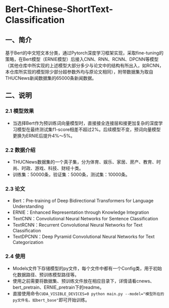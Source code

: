 # Bert-Chinese-ShortText-Classification

## 一、简介

基于Bert的中文短文本分类，通过Pytorch深度学习框架实现，采取fine-tuning的策略，在Bert模型（ERNIE模型）后接入CNN、RNN、RCNN、DPCNN等模型（其他仓库中所实现的上述模型大部分多少与论文中的结构有所出入，如RCNN，本仓库所实现的模型除少部分超参数外均与原论文相同），附带数据集为取自THUCNews新闻数据集的65000条新闻数据。

## 二、说明

### 2.1 模型效果

* 当选择Bert作为预训练词向量模型时，直接接全连接层和接更加复杂的深度学习模型在最终测试集f1-score相差不超过2%。后续模型不变，预词向量模型更换为ERNIE后提升4%～5%。

### 2.2 数据介绍

* THUCNews数据集的一个真子集，分为体育、娱乐、家居、房产、教育、时尚、时政、游戏、科技、财经十类。
* 训练集：50000条，验证集：5000条，测试集：10000条。

### 2.3 论文

* Bert：Pre-training of Deep Bidirectional Transformers for Language Understanding
* ERNIE：Enhanced Representation through Knowledge Integration
* TextCNN：Convolutional Neural Networks for Sentence Classification
* TextRCNN：Recurrent Convolutional Neural Networks for Text Classification
* TextDPCNN：Deep Pyramid Convolutional Neural Networks for Text Categorization

### 2.4 使用

* Models文件下存储模型的py文件，每个文件中都有一个Config类，用于初始化数据路径、预训练模型路径等。
* 使用之前需要将数据集、预训练文件放在相应目录下，详情请看cnews、bert_pretrain、ERNIE_pretrain下的readme。
* 直接使用命令`CUDA_VISIBLE_DEVICES=0 python main.py --model="模型所在的py文件名，如bert_base"`即可开始训练。
